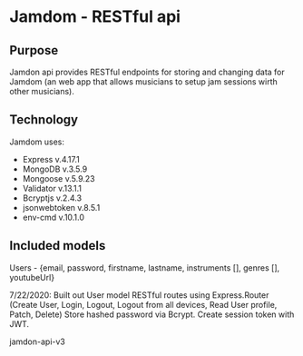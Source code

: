 # Jamdom - RESTful api

## Purpose

Jamdon api provides RESTful endpoints for storing and changing data for Jamdom (an web app that allows musicians to setup jam sessions wirth other musicians).

## Technology

Jamdom uses:
- Express v.4.17.1
- MongoDB v.3.5.9
- Mongoose v.5.9.23
- Validator v.13.1.1
- Bcryptjs v.2.4.3
- jsonwebtoken v.8.5.1
- env-cmd v.10.1.0

## Included models

Users - {email, password, firstname, lastname, instruments [], genres [], youtubeUrl}

7/22/2020:
Built out User model RESTful routes using Express.Router (Create User, Login, Logout, Logout from all devices, Read User profile, Patch, Delete)
Store hashed password via Bcrypt.
Create session token with JWT.




jamdon-api-v3
